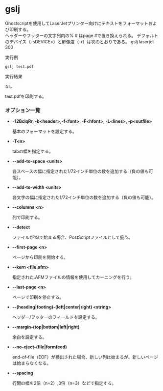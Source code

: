 [](ファイル名はコマンド名.md)
# gslj
Ghostscriptを使用してLaserJetプリンター向けにテキストをフォーマットおよび印刷する。  
ヘッダーやフッターの文字列内の% # はpage #で置き換えられる。
デフォルトのデバイス（-sDEVICE=）と解像度（-r）は次のとおりである。
  gslj  laserjet  300
  

  実行例 [](変更しない)
  
  ```
  gslj test.pdf
  ```


  実行結果　[](変更しない)


  ```
  なし
  ```
  test.pdfを印刷する。

### オプション一覧




- **-12BclqRr, -b\<header>,-f\<font>, -F\<hfont>, -L\<lines>, -p\<outfile>**
  
  基本のフォーマットを設定する。

- **-T\<n>** 
    
  tabの幅を指定する。
  
- **--add-to-space \<units>**
  
  各スペースの幅に指定された1/72インチ単位の数を追加する（負の値も可能）。

- **--add-to-width \<units>** 
    
  各文字の幅に指定された1/72インチ単位の数を追加する（負の値も可能）。
  
- **--columns \<n>**
  
  <n>列で印刷する。

- **--detect** 
    
  ファイルが%!で始まる場合、PostScriptファイルとして扱う。

- **--first-page \<n>**
  
  ページ<n>から印刷を開始する。

- **--kern \<file.afm>** 
    
  指定された.AFMファイルの情報を使用してカーニングを行う。

- **--last-page \<n>**
  
  ページ<n>で印刷を停止する。

- **--(heading|footing)-(left|center|right) \<string>** 
    
  ヘッダー/フッターのフィールドを設定する。

- **--margin-(top|bottom|left|right) <inches>** 
    
  余白を設定する。

- **--no-eject-(file|formfeed)** 
    
  end-of-file（EOF）が検出された場合、新しい列は始まるが、新しいページは始まらなくなる。

- **--spacing <n>** 
    
  行間の幅を2倍（n=2）,3倍（n=3）などで指定する。    